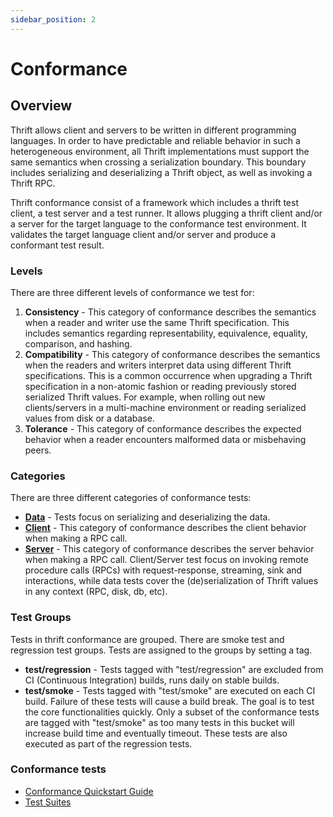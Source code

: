 ```yaml
---
sidebar_position: 2
---
```


# Conformance

## Overview

Thrift allows client and servers to be written in different programming languages. In order to have predictable and reliable behavior in such a heterogeneous environment, all Thrift implementations must support the same semantics when crossing a serialization boundary. This boundary includes serializing and deserializing a Thrift object, as well as invoking a Thrift RPC.

Thrift conformance consist of a framework which includes a thrift test client, a test server and a test runner. It allows plugging a thrift client and/or a server for the target language to the conformance test environment. It validates the target language client and/or server and produce a conformant test result.

### Levels

There are three different levels of conformance we test for:

1. **Consistency** - This category of conformance describes the semantics when a reader and writer use the same Thrift specification. This includes semantics regarding representability, equivalence, equality, comparison, and hashing.
2. **Compatibility** - This category of conformance describes the semantics when the readers and writers interpret data using different Thrift specifications. This is a common occurrence when upgrading a Thrift specification in a non-atomic fashion or reading previously stored serialized Thrift values. For example, when rolling out new clients/servers in a multi-machine environment or reading serialized values from disk or a database.
3. **Tolerance** - This category of conformance describes the expected behavior when a reader encounters malformed data or misbehaving peers.

### Categories

There are three different categories of conformance tests:

- **[Data](testsuite/data.md)** - Tests focus on serializing and deserializing the data.
- **[Client](testsuite/client-rpc.md)** - This category of conformance describes the client behavior when making a RPC call.
- **[Server](testsuite/server-rpc.md)** - This category of conformance describes the server behavior when making a RPC call.
Client/Server test focus on invoking remote procedure calls (RPCs) with request-response, streaming, sink and interactions, while data tests cover the (de)serialization of Thrift values in any context (RPC, disk, db, etc).

### Test Groups

Tests in thrift conformance are grouped. There are smoke test and regression test groups. Tests are assigned to the groups by setting a tag.

- **test/regression** - Tests tagged with "test/regression" are excluded from CI (Continuous Integration) builds, runs daily on stable builds.
- **test/smoke** - Tests tagged with "test/smoke" are executed on each CI build. Failure of these tests will cause a build break. The goal is to test the core functionalities quickly. Only a subset of the conformance tests are tagged with "test/smoke" as too many tests in this bucket will increase build time and eventually timeout. These tests are also executed as part of the regression tests.

### Conformance tests

- [Conformance Quickstart Guide](fb/quickstart.md)
- [Test Suites](testsuite/index.md)
